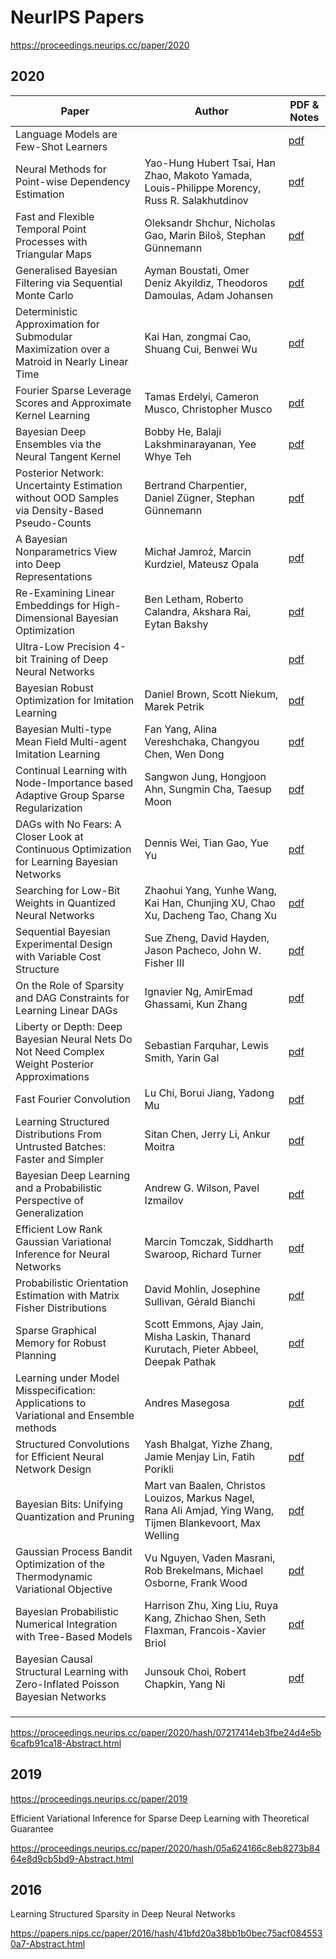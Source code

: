 # NeurIPS Papers

https://proceedings.neurips.cc/paper/2020

## 2020

| Paper                                                                                           | Author                                                                                                      | PDF & Notes                                                                                           |
| ----------------------------------------------------------------------------------------------- | ----------------------------------------------------------------------------------------------------------- | ----------------------------------------------------------------------------------------------------- |
| Language Models are Few-Shot Learners                                                           |                                                                                                             | [pdf](https://papers.nips.cc/paper/2020/hash/1457c0d6bfcb4967418bfb8ac142f64a-Abstract.html)          |
| Neural Methods for Point-wise Dependency Estimation                                             | Yao-Hung Hubert Tsai, Han Zhao, Makoto Yamada, Louis-Philippe Morency, Russ R. Salakhutdinov                | [pdf](https://proceedings.neurips.cc/paper/2020/hash/00a03ec6533ca7f5c644d198d815329c-Abstract.html)  |
| Fast and Flexible Temporal Point Processes with Triangular Maps                                 | Oleksandr Shchur, Nicholas Gao, Marin Biloš, Stephan Günnemann                                              | [pdf](https://proceedings.neurips.cc/paper/2020/hash/00ac8ed3b4327bdd4ebbebcb2ba10a00-Abstract.html)  |
| Generalised Bayesian Filtering via Sequential Monte Carlo                                       | Ayman Boustati, Omer Deniz Akyildiz, Theodoros Damoulas, Adam Johansen                                      | [pdf](https://proceedings.neurips.cc/paper/2020/hash/04ecb1fa28506ccb6f72b12c0245ddbc-Abstract.html)  |
| Deterministic Approximation for Submodular Maximization over a Matroid in Nearly Linear Time    | Kai Han, zongmai Cao, Shuang Cui, Benwei Wu                                                                 | [pdf](https://proceedings.neurips.cc/paper/2020/hash/05128e44e27c36bdba71221bfccf735d-Abstract.html)  |
| Fourier Sparse Leverage Scores and Approximate Kernel Learning                                  | Tamas Erdelyi, Cameron Musco, Christopher Musco                                                             | [pdf](https://proceedings.neurips.cc/paper/2020/hash/012d9fe15b2493f21902cd55603382ec-Abstract.html)  |
| Bayesian Deep Ensembles via the Neural Tangent Kernel                                           | Bobby He, Balaji Lakshminarayanan, Yee Whye Teh                                                             | [pdf](https://arxiv.org/abs/2007.05864)                                                               |
| Posterior Network: Uncertainty Estimation without OOD Samples via Density-Based Pseudo-Counts   | Bertrand Charpentier, Daniel Zügner, Stephan Günnemann                                                      | [pdf](https://proceedings.neurips.cc/paper/2020/hash/0eac690d7059a8de4b48e90f14510391-Abstract.html ) |
| A Bayesian Nonparametrics View into Deep Representations                                        | Michał Jamroż, Marcin Kurdziel, Mateusz Opala                                                               | [pdf](https://proceedings.neurips.cc/paper/2020/hash/0ffaca95e3e5242ba1097ad8a9a6e95d-Abstract.html)  |
| Re-Examining Linear Embeddings for High-Dimensional Bayesian Optimization                       | Ben Letham, Roberto Calandra, Akshara Rai, Eytan Bakshy                                                     | [pdf](https://proceedings.neurips.cc/paper/2020/hash/10fb6cfa4c990d2bad5ddef4f70e8ba2-Abstract.html)  |
| Ultra-Low Precision 4-bit Training of Deep Neural Networks                                      |                                                                                                             | [pdf](https://proceedings.neurips.cc/paper/2020/hash/13b919438259814cd5be8cb45877d577-Abstract.html)  |
| Bayesian Robust Optimization for Imitation Learning                                             | Daniel Brown, Scott Niekum, Marek Petrik                                                                    | [pdf](https://proceedings.neurips.cc/paper/2020/hash/1a669e81c8093745261889539694be7f-Abstract.html)  |
| Bayesian Multi-type Mean Field Multi-agent Imitation Learning                                   | Fan Yang, Alina Vereshchaka, Changyou Chen, Wen Dong                                                        | [pdf](https://proceedings.neurips.cc/paper/2020/hash/19eca5979ccbb752778e6c5f090dc9b6-Abstract.html)  |
| Continual Learning with Node-Importance based Adaptive Group Sparse Regularization              | Sangwon Jung, Hongjoon Ahn, Sungmin Cha, Taesup Moon                                                        | [pdf](https://proceedings.neurips.cc/paper/2020/hash/258be18e31c8188555c2ff05b4d542c3-Abstract.html)  |
| DAGs with No Fears: A Closer Look at Continuous Optimization for Learning Bayesian Networks     | Dennis Wei, Tian Gao, Yue Yu                                                                                | [pdf](https://proceedings.neurips.cc/paper/2020/hash/28a7602724ba16600d5ccc644c19bf18-Abstract.html)  |
| Searching for Low-Bit Weights in Quantized Neural Networks                                      | Zhaohui Yang, Yunhe Wang, Kai Han, Chunjing XU, Chao Xu, Dacheng Tao, Chang Xu                              | [pdf](https://proceedings.neurips.cc/paper/2020/hash/2a084e55c87b1ebcdaad1f62fdbbac8e-Abstract.html)  |
| Sequential Bayesian Experimental Design with Variable Cost Structure                            | Sue Zheng, David Hayden, Jason Pacheco, John W. Fisher III                                                  | [pdf](https://proceedings.neurips.cc/paper/2020/hash/2adee8815dd939548ee6b2772524b6f2-Abstract.html)  |
| On the Role of Sparsity and DAG Constraints for Learning Linear DAGs                            | Ignavier Ng, AmirEmad Ghassami, Kun Zhang                                                                   | [pdf](https://proceedings.neurips.cc/paper/2020/hash/d04d42cdf14579cd294e5079e0745411-Abstract.html)  |
| Liberty or Depth: Deep Bayesian Neural Nets Do Not Need Complex Weight Posterior Approximations | Sebastian Farquhar, Lewis Smith, Yarin Gal                                                                  | [pdf](https://proceedings.neurips.cc/paper/2020/hash/2dfe1946b3003933b7f8ddd71f24dbb1-Abstract.html)  |
| Fast Fourier Convolution                                                                        | Lu Chi, Borui Jiang, Yadong Mu                                                                              | [pdf](https://proceedings.neurips.cc/paper/2020/hash/2fd5d41ec6cfab47e32164d5624269b1-Abstract.html)  |
| Learning Structured Distributions From Untrusted Batches: Faster and Simpler                    | Sitan Chen, Jerry Li, Ankur Moitra                                                                          | [pdf](https://proceedings.neurips.cc/paper/2020/hash/305ddad049f65a2c241dbb6e6f746c54-Abstract.html)  |
| Bayesian Deep Learning and a Probabilistic Perspective of Generalization                        | Andrew G. Wilson, Pavel Izmailov                                                                            | [pdf](https://proceedings.neurips.cc/paper/2020/hash/322f62469c5e3c7dc3e58f5a4d1ea399-Abstract.html)  |
| Efficient Low Rank Gaussian Variational Inference for Neural Networks                           | Marcin Tomczak, Siddharth Swaroop, Richard Turner                                                           | [pdf](https://proceedings.neurips.cc/paper/2020/hash/310cc7ca5a76a446f85c1a0d641ba96d-Abstract.html)  |
| Probabilistic Orientation Estimation with Matrix Fisher Distributions                           | David Mohlin, Josephine Sullivan, Gérald Bianchi                                                            | [pdf](https://proceedings.neurips.cc/paper/2020/hash/33cc2b872dfe481abef0f61af181dfcf-Abstract.html)  |
| Sparse Graphical Memory for Robust Planning                                                     | Scott Emmons, Ajay Jain, Misha Laskin, Thanard Kurutach, Pieter Abbeel, Deepak Pathak                       | [pdf](https://proceedings.neurips.cc/paper/2020/hash/385822e359afa26d52b5b286226f2cea-Abstract.html)  |
| Learning under Model Misspecification: Applications to Variational and Ensemble methods         | Andres Masegosa                                                                                             | [pdf](https://proceedings.neurips.cc/paper/2020/hash/3ac48664b7886cf4e4ab4aba7e6b6bc9-Abstract.html)  |
| Structured Convolutions for Efficient Neural Network Design                                     | Yash Bhalgat, Yizhe Zhang, Jamie Menjay Lin, Fatih Porikli                                                  | [pdf](https://proceedings.neurips.cc/paper/2020/hash/3be0214185d6177a9aa6adea5a720b09-Abstract.html)  |
| Bayesian Bits: Unifying Quantization and Pruning                                                | Mart van Baalen, Christos Louizos, Markus Nagel, Rana Ali Amjad, Ying Wang, Tijmen Blankevoort, Max Welling | [pdf](https://proceedings.neurips.cc/paper/2020/hash/3f13cf4ddf6fc50c0d39a1d5aeb57dd8-Abstract.html)  |
| Gaussian Process Bandit Optimization of the Thermodynamic Variational Objective                 | Vu Nguyen, Vaden Masrani, Rob Brekelmans, Michael Osborne, Frank Wood                                       | [pdf](https://proceedings.neurips.cc/paper/2020/hash/3f2dff7862a70f97a59a1fa02c3ec110-Abstract.html)  |
| Bayesian Probabilistic Numerical Integration with Tree-Based Models                             | Harrison Zhu, Xing Liu, Ruya Kang, Zhichao Shen, Seth Flaxman, Francois-Xavier Briol                        | [pdf](https://proceedings.neurips.cc/paper/2020/hash/3fe94a002317b5f9259f82690aeea4cd-Abstract.html)  |
| Bayesian Causal Structural Learning with Zero-Inflated Poisson Bayesian Networks                | Junsouk Choi, Robert Chapkin, Yang Ni                                                                       | [pdf](https://proceedings.neurips.cc/paper/2020/hash/4175a4b46a45813fccf4bd34c779d817-Abstract.html)  |
|                                                                                                 |                                                                                                             |                                                                                                       |
|                                                                                                 |                                                                                                             |                                                                                                       |
|                                                                                                 |                                                                                                             |                                                                                                       |

https://proceedings.neurips.cc/paper/2020/hash/07217414eb3fbe24d4e5b6cafb91ca18-Abstract.html

## 2019

https://proceedings.neurips.cc/paper/2019

Efficient Variational Inference for Sparse Deep Learning with Theoretical Guarantee

https://proceedings.neurips.cc/paper/2020/hash/05a624166c8eb8273b8464e8d9cb5bd9-Abstract.html

## 2016

Learning Structured Sparsity in Deep Neural Networks

https://papers.nips.cc/paper/2016/hash/41bfd20a38bb1b0bec75acf0845530a7-Abstract.html
